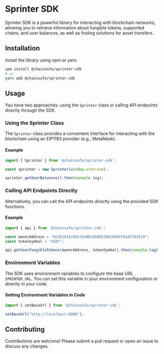 # Sprinter SDK

Sprinter SDK is a powerful library for interacting with blockchain networks, allowing you to retrieve information about fungible tokens, supported chains, and user balances, as well as finding solutions for asset transfers.

## Installation

Install the library using npm or yarn:

```bash
npm install @chainsafe/sprinter-sdk
# or
yarn add @chainsafe/sprinter-sdk
```

## Usage

You have two approaches: using the `Sprinter` class or calling API endpoints directly through the SDK.

### Using the Sprinter Class

The `Sprinter` class provides a convenient interface for interacting with the blockchain using an EIP1193 provider (e.g., MetaMask).

#### Example

```typescript
import { Sprinter } from '@chainsafe/sprinter-sdk';

const sprinter = new Sprinter(window.ethereum);

sprinter.getUserBalances().then(console.log);
```

### Calling API Endpoints Directly

Alternatively, you can call the API endpoints directly using the provided SDK functions.

#### Example

```typescript
import { api } from '@chainsafe/sprinter-sdk';

const ownerAddress = "0x3E101Ec02e7A48D16DADE204C96bFF842E7E2519";
const tokenSymbol = "USDC";

api.getUserFungibleTokens(ownerAddress, tokenSymbol).then(console.log);
```

### Environment Variables

The SDK uses environment variables to configure the base URL `SPRINTER_URL`. You can set this variable in your environment configuration or directly in your code.

#### Setting Environment Variables in Code

```typescript
import { setBaseUrl } from '@chainsafe/sprinter-sdk';

setBaseUrl("http://localhost:8080");
```

## Contributing

Contributions are welcome! Please submit a pull request or open an issue to discuss any changes.
